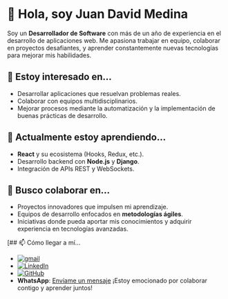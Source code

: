 # 👋 Hola, soy Juan David Medina

Soy un **Desarrollador de Software** con más de un año de experiencia en el desarrollo de aplicaciones web. Me apasiona trabajar en equipo, colaborar en proyectos desafiantes, y aprender constantemente nuevas tecnologías para mejorar mis habilidades.

## 👀 Estoy interesado en...
- Desarrollar aplicaciones que resuelvan problemas reales.
- Colaborar con equipos multidisciplinarios.
- Mejorar procesos mediante la automatización y la implementación de buenas prácticas de desarrollo.

## 🌱 Actualmente estoy aprendiendo...
- **React** y su ecosistema (Hooks, Redux, etc.).
- Desarrollo backend con **Node.js** y **Django**.
- Integración de APIs REST y WebSockets.

## 💞️ Busco colaborar en...
- Proyectos innovadores que impulsen mi aprendizaje.
- Equipos de desarrollo enfocados en **metodologías ágiles**.
- Iniciativas donde pueda aportar mis conocimientos y adquirir experiencia en tecnologías avanzadas.

[## 📫 Cómo llegar a mí...

- [![gmail](https://img.icons8.com/?size=30&id=qyRpAggnV0zH&format=png&color=000000)](juandavidmedina398@gmail.com )  
- [![LinkedIn](https://img.icons8.com/?size=30&id=13930&format=png&color=000000)](https://www.linkedin.com/in/juan-david-agudelo-30b24b22b/)  
- [![GitHub](https://img.icons8.com/?size=30&id=12599&format=png&color=000000)](https://github.com/J-David-Medina)  
- **WhatsApp**: [Envíame un mensaje](https://api.whatsapp.com/send?phone=573126700622)
¡Estoy emocionado por colaborar contigo y aprender juntos!

